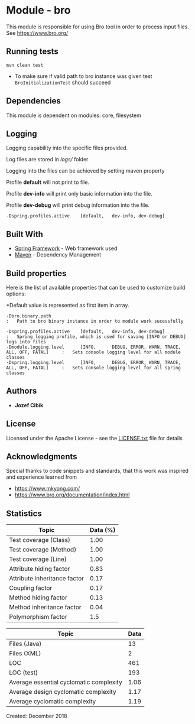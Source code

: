 # Module - bro

This module is responsible for using Bro tool in order to process input files.
See https://www.bro.org/

## Running tests
```
mvn clean test
```

- To make sure if valid path to bro instance was given test `BroInitializationTest` should succeed

## Dependencies
This module is dependent on modules: core, filesystem

## Logging
Logging capability into the specific files provided.

Log files are stored in *logs/* folder

Logging into the files can be achieved by setting maven property

Profile **default** will not print to file.

Profile **dev-info** will print only basic information into the file.

Profile **dev-debug** will print debug information into the file.
```
-Dspring.profiles.active    [default,   dev-info, dev-debug]
```


## Built With

* [Spring Framework](https://spring.io/projects/spring-framework) - Web framework used
* [Maven](https://maven.apache.org/) - Dependency Management

## Build properties

Here is the list of available properties that can be used to customize build options:

*Default value is represented as first item in array.

```
-Dbro.binary.path                                                                       :   Path to bro binary instance in order to module work sucessfully

-Dspring.profiles.active    [default,   dev-info, dev-debug]                            :   Spring logging profile, which is used for saving [INFO or DEBUG] logs into files
-Dmodule.logging.level      [INFO,      DEBUG, ERROR, WARN, TRACE, ALL, OFF, FATAL]     :   Sets console logging level for all module classes
-Dspring.logging.level      [INFO,      DEBUG, ERROR, WARN, TRACE, ALL, OFF, FATAL]     :   Sets console logging level for all spring classes
```
## Authors

* **Jozef Cibík** 

## License

Licensed under the Apache License - see the [LICENSE.txt](LICENSE.txt) file for details

## Acknowledgments

Special thanks to code snippets and standards, that this work was inspired and experience learned from
 
* https://www.mkyong.com/
* https://www.bro.org/documentation/index.html

## Statistics

Topic | Data (%) |
--- | --- 
Test coverage (Class) | 1.00
Test coverage (Method) | 1.00
Test coverage (Line) | 1.00
Attribute hiding factor | 0.83
Attribute inheritance factor | 0.17
Coupling factor | 0.17
Method hiding factor | 0.13
Method inheritance factor | 0.04
Polymorphism factor | 1.5

Topic | Data |
--- | --- 
Files (Java) | 13
Files (XML)  | 2
LOC | 461
LOC (test) | 193
Average essential cyclomatic complexity | 1.06
Average design cyclomatic complexity | 1.17
Average cyclomatic complexity | 1.19


Created: December 2018